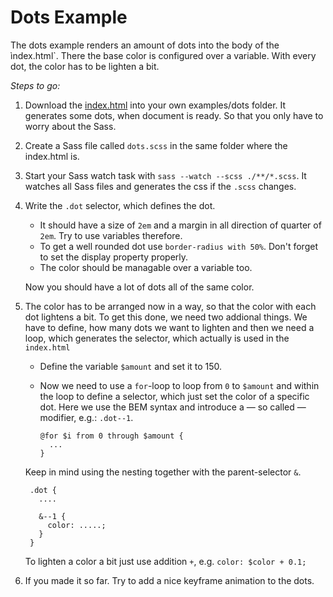 # Dots Example

The dots example renders an amount of dots into the body of the ìndex.html`.
There the base color is configured over a variable.
With every dot, the color has to be lighten a bit.

_Steps to go:_

1. Download the [index.html](https://github.com/marymar/sass-workshop/blob/master/examples/dots/index.html) into your own examples/dots folder.
It generates some dots, when document is ready. So that you only have to worry about the Sass.

2. Create a Sass file called `dots.scss` in the same folder where the index.html is.

3. Start your Sass watch task with `sass --watch --scss ./**/*.scss`. It watches all Sass files and generates the css if the `.scss` changes.

3. Write the `.dot` selector, which defines the dot.

    - It should have a size of `2em` and a margin in all direction of quarter of `2em`. Try to use variables therefore.
    - To get a well rounded dot use `border-radius with 50%`. Don't forget to set the display property properly.
    - The color should be managable over a variable too.

    Now you should have a lot of dots all of the same color.

4. The color has to be arranged now in a way, so that the color with each dot lightens a bit.
    To get this done, we need two addional things. We have to define, how many dots we want to lighten and then we need a loop, which generates the selector, which actually is used in the `index.html`

    - Define the variable `$amount` and set it to 150.

    - Now we need to use a `for`-loop to loop from `0` to `$amount` and within the loop to define a selector, which just set the color of a specific dot. Here we use the BEM syntax and introduce a — so called — modifier,
    e.g.: `.dot--1`.


          @for $i from 0 through $amount {
            ...
          }

    Keep in mind using the nesting together with the parent-selector `&`.

        .dot {
          ....

          &--1 {
            color: .....;
          }
        }

    To lighten a color a bit just use addition `+`, e.g. `color: $color + 0.1;`


5. If you made it so far. Try to add a nice keyframe animation to the dots.
